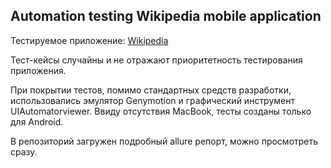 ## Automation testing Wikipedia mobile application

Тестируемое приложение: [Wikipedia](https://play.google.com/store/apps/details?id=org.wikipedia&hl=en&gl=US)

Тест-кейсы случайны и не отражают приоритетность тестирования приложения.

При покрытии тестов, помимо стандартных средств разработки, использовались эмулятор Genymotion и графический инструмент UIAutomatorviewer. 
Ввиду отсутствия MacBook, тесты созданы только для Android.

В репозиторий загружен подробный allure репорт, можно просмотреть сразу.
